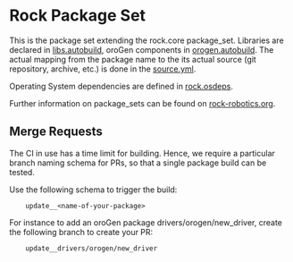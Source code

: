 # Rock Package Set

This is the package set extending the rock.core package_set.
Libraries are declared in [libs.autobuild](./libs.autobuild),
oroGen components in [orogen.autobuild](./orogen.autobuild).
The actual mapping from the package name to the its actual source (git
repository, archive, etc.) is done in the [source.yml](source.yml).

Operating System dependencies are defined in [rock.osdeps](./rock.osdeps).

Further information on package_sets can be found on
[rock-robotics.org](https://www.rock-robotics.org/documentation/autoproj/advanced/creating_pkg_set.html).



## Merge Requests
The CI in use has a time limit for building. Hence, we require a particular
branch naming schema for PRs, so that a single package build can be tested.

Use the following schema to trigger the build:
```
    update__<name-of-your-package>
```

For instance to add an oroGen package drivers/orogen/new_driver, create the
following branch to create your PR:
```
    update__drivers/orogen/new_driver
```
